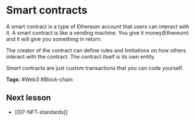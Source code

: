# Smart contracts
A smart contract is a type of Ethereum account that users can interact with it. A smart contract is like a vending machine. You give it money(Ethereum) and it will give you something in return.

The creator of the contract can define rules and limitations on how others interact with the contract. The contract itself is its own entity.

Smart contracts are just custom transactions that you can code yourself.

**Tags:** #Web3 #Block-chain  

## Next lesson
- [[07-NFT-standards]]